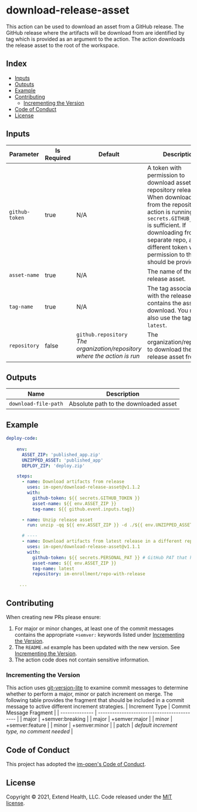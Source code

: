 # download-release-asset

This action can be used to download an asset from a GitHub release.  The GitHub release where the artifacts will be download from are identified by tag which is provided as an argument to the action.  The action downloads the release asset to the root of the workspace.

## Index

- [Inputs](#inputs)
- [Outputs](#outputs)
- [Example](#example)
- [Contributing](#contributing)
  + [Incrementing the Version](#incrementing-the-version)
- [Code of Conduct](#code-of-conduct)
- [License](#license)

## Inputs

| Parameter      | Is Required | Default                                                                             | Description                                                                                                                                                                                                                                                                       |
| -------------- | ----------- | ----------------------------------------------------------------------------------- | --------------------------------------------------------------------------------------------------------------------------------------------------------------------------------------------------------------------------------------------------------------------------------- |
| `github-token` | true        | N/A                                                                                 | A token with permission to download assets from repository releases. When downloading from the repository the action is running in `secrets.GITHUB_TOKEN` is sufficient.  If downloading from a separate repo, a different token with permission to that repo should be provided. |
| `asset-name`   | true        | N/A                                                                                 | The name of the release asset.                                                                                                                                                                                                                                                    |
| `tag-name`     | true        | N/A                                                                                 | The tag associated with the release that contains the asset to download. You may also use the tag name `latest`.                                                                                                                                                                  |
| `repository`   | false       | `github.repository`<br/> <i>The organization/repository where the action is run</i> | The organization/repository to download the release asset from.                                                                                                                                                                                                                   |

## Outputs

| Name                 | Description                           |
| -------------------- | ------------------------------------- |
| `download-file-path` | Absolute path to the downloaded asset |

## Example

```yml
deploy-code:
    
    env:
      ASSET_ZIP: 'published_app.zip' 
      UNZIPPED_ASSET: 'published_app'
      DEPLOY_ZIP: 'deploy.zip'

    steps:
      - name: Download artifacts from release
        uses: im-open/download-release-asset@v1.1.2
        with:
          github-token: ${{ secrets.GITHUB_TOKEN }}
          asset-name: ${{ env.ASSET_ZIP }}
          tag-name: ${{ github.event.inputs.tag}}

      - name: Unzip release asset
        run: unzip -qq ${{ env.ASSET_ZIP }} -d ./${{ env.UNZIPPED_ASSET }}

      # ----
      - name: Download artifacts from latest release in a different repo
        uses: im-open/download-release-asset@v1.1.1
        with:
          github-token: ${{ secrets.PERSONAL_PAT }} # GitHub PAT that has permissions to the org/repo
          asset-name: ${{ env.ASSET_ZIP }}
          tag-name: latest
          repository: im-enrollment/repo-with-release

     ...
```

## Contributing

When creating new PRs please ensure:
1. For major or minor changes, at least one of the commit messages contains the appropriate `+semver:` keywords listed under [Incrementing the Version](#incrementing-the-version).
2. The `README.md` example has been updated with the new version.  See [Incrementing the Version](#incrementing-the-version).
3. The action code does not contain sensitive information.

### Incrementing the Version

This action uses [git-version-lite] to examine commit messages to determine whether to perform a major, minor or patch increment on merge.  The following table provides the fragment that should be included in a commit message to active different increment strategies.
| Increment Type | Commit Message Fragment                     |
| -------------- | ------------------------------------------- |
| major          | +semver:breaking                            |
| major          | +semver:major                               |
| minor          | +semver:feature                             |
| minor          | +semver:minor                               |
| patch          | *default increment type, no comment needed* |

## Code of Conduct

This project has adopted the [im-open's Code of Conduct](https://github.com/im-open/.github/blob/master/CODE_OF_CONDUCT.md).

## License

Copyright &copy; 2021, Extend Health, LLC. Code released under the [MIT license](LICENSE).

[git-version-lite]: https://github.com/im-open/git-version-lite
